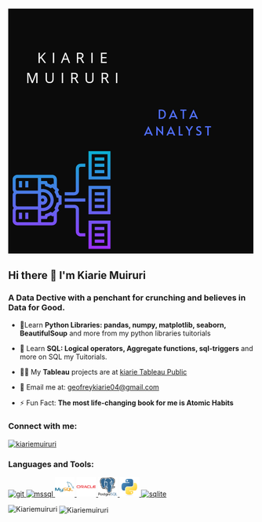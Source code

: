 ![me](https://github.com/Kiariemuiruri/Kiariemuiruri/blob/main/20230314_164641_0000.png)

## Hi there :wave: I'm Kiarie Muiruri

### A Data Dective with a penchant for crunching and believes in Data for Good.

* :telescope:Learn **Python Libraries: pandas, numpy, matplotlib, seaborn, BeautifulSoup** and more from my python libraries tuitorials

* :memo: Learn **SQL: Logical operators, Aggregate functions, sql-triggers** and more on SQL my Tuitorials.

* 👨‍💻 My **Tableau** projects are at [kiarie Tableau Public](https://public.tableau.com/app/profile/kiarie)

* :e-mail: Email me at: [geofreykiarie04@gmail.com](https://mail.google.com)

*  ⚡ Fun Fact: **The most life-changing book for me is Atomic Habits**

### Connect with me:
<p align="left">
<a href="https://linkedin.com/in/geofrey-kiarie-b32625207" target="blank"><img align="center" src="https://raw.githubusercontent.com/rahuldkjain/github-profile-readme-generator/master/src/images/icons/Social/linked-in-alt.svg" alt="kiariemuiruri" height="30" width="40" /></a>
</p>

<h3 align="left">Languages and Tools:</h3>
<p align="left"> <a href="https://git-scm.com/" target="_blank"> <img src="https://www.vectorlogo.zone/logos/git-scm/git-scm-icon.svg" alt="git" width="40" height="40"/> </a> <a href="https://www.microsoft.com/en-us/sql-server" target="_blank"> <img src="https://www.svgrepo.com/show/303229/microsoft-sql-server-logo.svg" alt="mssql" width="40" height="40"/> </a> <a href="https://www.mysql.com/" target="_blank"> <img src="https://raw.githubusercontent.com/devicons/devicon/master/icons/mysql/mysql-original-wordmark.svg" alt="mysql" width="40" height="40"/> </a> <a href="https://www.oracle.com/" target="_blank"> <img src="https://raw.githubusercontent.com/devicons/devicon/master/icons/oracle/oracle-original.svg" alt="oracle" width="40" height="40"/> </a> <a href="https://www.postgresql.org" target="_blank"> <img src="https://raw.githubusercontent.com/devicons/devicon/master/icons/postgresql/postgresql-original-wordmark.svg" alt="postgresql" width="40" height="40"/> </a> <a href="https://www.python.org" target="_blank"> <img src="https://raw.githubusercontent.com/devicons/devicon/master/icons/python/python-original.svg" alt="python" width="40" height="40"/> </a> <a href="https://www.sqlite.org/" target="_blank"> <img src="https://www.vectorlogo.zone/logos/sqlite/sqlite-icon.svg" alt="sqlite" width="40" height="40"/> </a> </p> 


<p><img align="left" src="https://github-readme-stats-sigma-five.vercel.app/api/top-langs?username=Kiariemuirurit&show_icons=true&locale=en&layout=compact" alt="Kiariemuiruri" /></p>

<p>&nbsp;<img align="center" src="https://github-readme-stats-sigma-five.vercel.app/api?username=Kiariemuiruri&show_icons=true&locale=en" alt="Kiariemuiruri" /></p>

<!--
**Kiariemuiruri/Kiariemuiruri** is a ✨ _special_ ✨ repository because its `README.md` (this file) appears on your GitHub profile.

Here are some ideas to get you started:

- 🔭 I’m currently working on ...
- 🌱 I’m currently learning ...
- 👯 I’m looking to collaborate on ...
- 🤔 I’m looking for help with ...
- 💬 Ask me about ...
- 📫 How to reach me: ...
- 😄 Pronouns: ...
- ⚡ Fun fact: ...
-->
